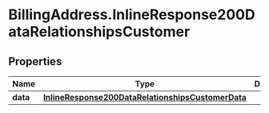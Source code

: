 # BillingAddress.InlineResponse200DataRelationshipsCustomer

## Properties

Name | Type | Description | Notes
------------ | ------------- | ------------- | -------------
**data** | [**InlineResponse200DataRelationshipsCustomerData**](InlineResponse200DataRelationshipsCustomerData.md) |  | [optional] 


